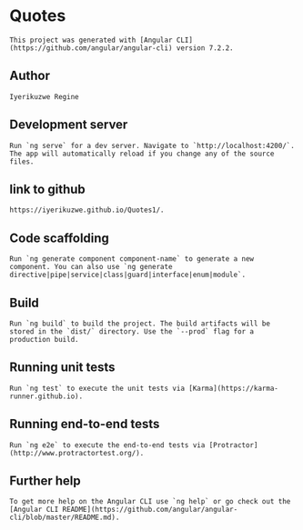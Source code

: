 # Quotes

    This project was generated with [Angular CLI](https://github.com/angular/angular-cli) version 7.2.2.
## Author
    Iyerikuzwe Regine
## Development server

    Run `ng serve` for a dev server. Navigate to `http://localhost:4200/`. The app will automatically reload if you change any of the source files.
## link to github
    https://iyerikuzwe.github.io/Quotes1/.
## Code scaffolding

    Run `ng generate component component-name` to generate a new component. You can also use `ng generate directive|pipe|service|class|guard|interface|enum|module`.

## Build

    Run `ng build` to build the project. The build artifacts will be stored in the `dist/` directory. Use the `--prod` flag for a production build.

## Running unit tests

    Run `ng test` to execute the unit tests via [Karma](https://karma-runner.github.io).

## Running end-to-end tests

    Run `ng e2e` to execute the end-to-end tests via [Protractor](http://www.protractortest.org/).

## Further help

    To get more help on the Angular CLI use `ng help` or go check out the [Angular CLI README](https://github.com/angular/angular-cli/blob/master/README.md).
